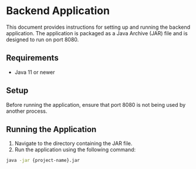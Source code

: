 # Backend Application

This document provides instructions for setting up and running the backend application. The application is packaged as a Java Archive (JAR) file and is designed to run on port 8080.

## Requirements

- Java 11 or newer

## Setup

Before running the application, ensure that port 8080 is not being used by another process.

## Running the Application

1. Navigate to the directory containing the JAR file.
2. Run the application using the following command:

```bash
java -jar {project-name}.jar

